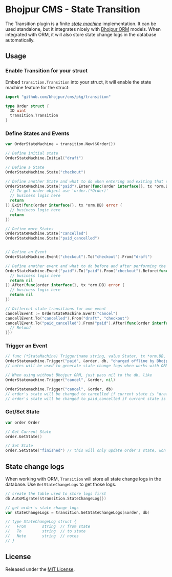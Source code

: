 # Bhojpur CMS - State Transition

The Transition plugin is a finite [*state machine*](https://en.wikipedia.org/wiki/Finite-state_machine) implementation. It can be used standalone, but it integrates nicely with [Bhojpur ORM](https://github.com/bhojpur/orm) models. When integrated with ORM, it will also store state change logs in the database automatically.

## Usage

### Enable Transition for your struct

Embed `transition.Transition` into your struct, it will enable the state machine feature for the struct:

```go
import "github.com/bhojpur/cms/pkg/transition"

type Order struct {
  ID uint
  transition.Transition
}
```

### Define States and Events

```go
var OrderStateMachine = transition.New(&Order{})

// Define initial state
OrderStateMachine.Initial("draft")

// Define a State
OrderStateMachine.State("checkout")

// Define another State and what to do when entering and exiting that state.
OrderStateMachine.State("paid").Enter(func(order interface{}, tx *orm.DB) error {
  // To get order object use 'order.(*Order)'
  // business logic here
  return
}).Exit(func(order interface{}, tx *orm.DB) error {
  // business logic here
  return
})

// Define more States
OrderStateMachine.State("cancelled")
OrderStateMachine.State("paid_cancelled")


// Define an Event
OrderStateMachine.Event("checkout").To("checkout").From("draft")

// Define another event and what to do before and after performing the transition.
OrderStateMachine.Event("paid").To("paid").From("checkout").Before(func(order interface{}, tx *orm.DB) error {
  // business logic here
  return nil
}).After(func(order interface{}, tx *orm.DB) error {
  // business logic here
  return nil
})

// Different state transitions for one event
cancellEvent := OrderStateMachine.Event("cancel")
cancellEvent.To("cancelled").From("draft", "checkout")
cancellEvent.To("paid_cancelled").From("paid").After(func(order interface{}, tx *orm.DB) error {
  // Refund
}})
```

### Trigger an Event

```go
// func (*StateMachine) Trigger(name string, value Stater, tx *orm.DB, notes ...string) error
OrderStatemachine.Trigger("paid", &order, db, "charged offline by Bhojpur")
// notes will be used to generate state change logs when works with ORM

// When using without Bhojpur ORM, just pass nil to the db, like
OrderStatemachine.Trigger("cancel", &order, nil)

OrderStatemachine.Trigger("cancel", &order, db)
// order's state will be changed to cancelled if current state is "draft"
// order's state will be changed to paid_cancelled if current state is "paid"
```

### Get/Set State

```go
var order Order

// Get Current State
order.GetState()

// Set State
order.SetState("finished") // this will only update order's state, won't save it into database
```

## State change logs

When working with ORM, `Transition` will store all state change logs in the database. Use `GetStateChangeLogs` to get those logs.

```go
// create the table used to store logs first
db.AutoMigrate(&transition.StateChangeLog{})

// get order's state change logs
var stateChangeLogs = transition.GetStateChangeLogs(&order, db)

// type StateChangeLog struct {
//   From       string  // from state
//   To         string  // to state
//   Note       string  // notes
// }
```

## License

Released under the [MIT License](http://opensource.org/licenses/MIT).